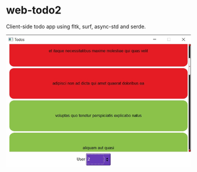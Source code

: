 # web-todo2
Client-side todo app using fltk, surf, async-std and serde.

![alt_test](assets/ex.jpg)
